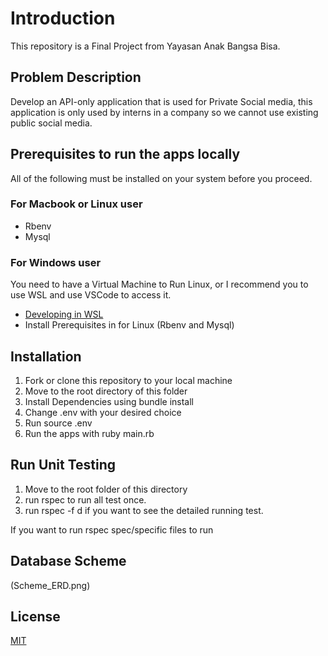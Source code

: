 # Introduction

This repository is a Final Project from Yayasan Anak Bangsa Bisa.

## Problem Description
Develop an API-only application that is used for Private Social media, this application is only used by interns in a company so we cannot use existing public social media.


## Prerequisites to run the apps locally
All of the following must be installed on your system before you proceed.
### For Macbook or Linux user
- Rbenv
- Mysql

### For Windows user
You need to have a Virtual Machine to Run Linux, or I recommend you to use WSL and use VSCode to access it. 
- [Developing in WSL](https://code.visualstudio.com/docs/remote/wsl)
- Install Prerequisites in for Linux (Rbenv and Mysql)

## Installation 
1. Fork or clone this repository to your local machine
2. Move to the root directory of this folder
3. Install Dependencies using bundle install
4. Change .env with your desired choice
5. Run source .env
6. Run the apps with ruby main.rb

## Run Unit Testing
1. Move to the root folder of this directory
2. run rspec to run all test once.
3. run rspec -f d if you want to see the detailed running test.

If you want to run rspec spec/specific files to run

## Database Scheme
(Scheme_ERD.png)

## License
[MIT](https://choosealicense.com/licenses/mit/)